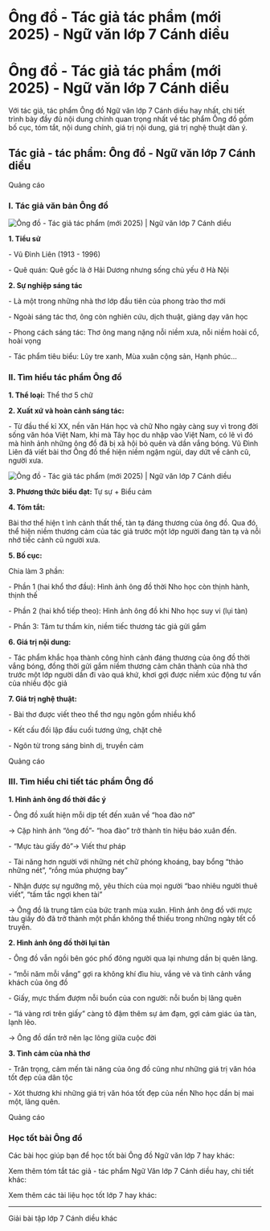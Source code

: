 # Ông đồ - Tác giả tác phẩm (mới 2025) - Ngữ văn lớp 7 Cánh diều

# Ông đồ - Tác giả tác phẩm (mới 2025) - Ngữ văn lớp 7 Cánh diều

Với tác giả, tác phẩm Ông đồ Ngữ văn lớp 7 Cánh diều hay nhất, chi tiết trình bày đầy đủ nội dung chính quan trọng nhất về tác phẩm Ông đồ gồm bố cục, tóm tắt, nội dung chính, giá trị nội dung, giá trị nghệ thuật dàn ý.

## Tác giả - tác phẩm: Ông đồ - Ngữ văn lớp 7 Cánh diều

Quảng cáo

### **I. Tác giả văn bản Ông đồ**

![Ông đồ - Tác giả tác phẩm \(mới 2025\) | Ngữ văn lớp 7 Cánh diều](https://vietjack.com/soan-van-lop-7-cd/images/tac-gia-tac-pham-ong-do.PNG)

**1\. Tiểu sử**

\- Vũ Đình Liên (1913 - 1996) 

\- Quê quán: Quê gốc là ở Hải Dương nhưng sống chủ yếu ở Hà Nội 

**2\. Sự nghiệp sáng tác**

\- Là một trong những nhà thơ lớp đầu tiên của phong trào thơ mới 

\- Ngoài sáng tác thơ, ông còn nghiên cứu, dịch thuật, giảng dạy văn học 

\- Phong cách sáng tác: Thơ ông mang nặng nỗi niềm xưa, nỗi niềm hoài cổ, hoài vọng 

\- Tác phẩm tiêu biểu: Lũy tre xanh, Mùa xuân cộng sản, Hạnh phúc… 

### **II. Tìm hiểu tác phẩm Ông đồ**

**1\. Thể loại:** Thể thơ 5 chữ

**2\. Xuất xứ và hoàn cảnh sáng tác:**

\- Từ đầu thế kỉ XX, nền văn Hán học và chữ Nho ngày càng suy vì trong đời sống văn hóa Việt Nam, khi mà Tây học du nhập vào Việt Nam, có lẽ vì đó mà hình ảnh những ông đồ đã bị xã hội bỏ quên và dần vắng bóng. Vũ Đình Liên đã viết bài thơ Ông đồ thể hiện niềm ngậm ngùi, day dứt về cảnh cũ, người xưa. 

![Ông đồ - Tác giả tác phẩm \(mới 2025\) | Ngữ văn lớp 7 Cánh diều](https://vietjack.com/soan-van-lop-7-cd/images/tac-gia-tac-pham-ong-do-111.PNG)

**3\. Phương thức biểu đạt:** Tự sự + Biểu cảm

**4\. Tóm tắt:**

Bài thơ thể hiện t ình cảnh thất thế, tàn tạ đáng thương của ông đồ. Qua đó, thể hiện niềm thương cảm của tác giả trước một lớp người đang tàn tạ và nỗi nhớ tiếc cảnh cũ người xưa. 

**5\. Bố cục:**

Chia làm 3 phần: 

\- Phần 1 (hai khổ thơ đầu): Hình ảnh ông đồ thời Nho học còn thịnh hành, thịnh thế 

\- Phần 2 (hai khổ tiếp theo): Hình ảnh ông đồ khi Nho học suy vi (lụi tàn) 

\- Phần 3: Tâm tư thầm kín, niềm tiếc thương tác giả gửi gắm 

**6\. Giá trị nội dung:**

\- Tác phẩm khắc họa thành công hình cảnh đáng thương của ông đồ thời vắng bóng, đồng thời gửi gắm niềm thương cảm chân thành của nhà thơ trước một lớp người dần đi vào quá khứ, khơi gợi được niềm xúc động tư vấn của nhiều độc giả 

**7\. Giá trị nghệ thuật:**

\- Bài thơ được viết theo thể thơ ngụ ngôn gồm nhiều khổ 

\- Kết cấu đối lập đầu cuối tương ứng, chặt chẽ 

\- Ngôn từ trong sáng bình dị, truyền cảm 

Quảng cáo

### **III. Tìm hiểu chi tiết tác phẩm Ông đồ**

**1\. Hình ảnh ông đồ thời đắc ý**

\- Ông đồ xuất hiện mỗi dịp tết đến xuân về “hoa đào nở”

→ Cặp hình ảnh “ông đồ”- “hoa đào” trở thành tín hiệu báo xuân đến.

\- “Mực tàu giấy đỏ”→ Viết thư pháp

\- Tài năng hơn người với những nét chữ phóng khoáng, bay bổng “thảo những nét”, “rồng múa phượng bay”

\- Nhận được sự ngưỡng mộ, yêu thích của mọi người “bao nhiêu người thuê viết”, “tấm tắc ngợi khen tài”

→ Ông đồ là trung tâm của bức tranh mùa xuân. Hình ảnh ông đồ với mực tàu giấy đỏ đã trở thành một phần không thể thiếu trong những ngày tết cổ truyền. 

**2\. Hình ảnh ông đồ thời lụi tàn**

\- Ông đồ vẫn ngồi bên góc phố đông người qua lại nhưng dần bị quên lãng.

\- “mỗi năm mỗi vắng” gợi ra không khí đìu hiu, vắng vẻ và tình cảnh vắng khách của ông đồ

\- Giấy, mực thấm đượm nỗi buồn của con người: nỗi buồn bị lãng quên

\- “lá vàng rơi trên giấy” càng tô đậm thêm sự ảm đạm, gợi cảm giác úa tàn, lạnh lẽo.

→ Ông đồ dần trở nên lạc lõng giữa cuộc đời 

**3\. Tình cảm của nhà thơ**

\- Trân trọng, cảm mến tài năng của ông đồ cũng như những giá trị văn hóa tốt đẹp của dân tộc

\- Xót thương khi những giá trị văn hóa tốt đẹp của nền Nho học dần bị mai một, lãng quên. 

Quảng cáo

### **Học tốt bài Ông đồ**

Các bài học giúp bạn để học tốt bài Ông đồ Ngữ văn lớp 7 hay khác:

Xem thêm tóm tắt tác giả - tác phẩm Ngữ Văn lớp 7 Cánh diều hay, chi tiết khác:

Xem thêm các tài liệu học tốt lớp 7 hay khác:

* * *

Giải bài tập lớp 7 Cánh diều khác
